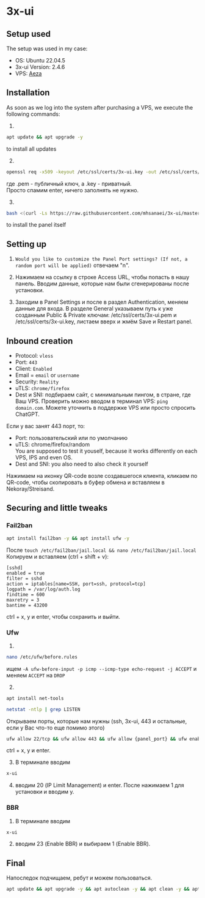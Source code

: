 # 3x-ui

## Setup used

The setup was used in my case:

- OS: Ubuntu 22.04.5
- 3x-ui Version: 2.4.6
- VPS: [Aeza](https://aeza.net/?ref=572663)

## Installation

As soon as we log into the system after purchasing a VPS, we execute the following commands:

1. 
```bash
apt update && apt upgrade -y
```
to install all updates

2. 
```bash 
openssl req -x509 -keyout /etc/ssl/certs/3x-ui.key -out /etc/ssl/certs/3x-ui.pem -newkey rsa:4096 -sha256 -days 3650 -nodes -new
```
где .pem - публичный ключ, а .key - приватный.  
Просто спамим enter, ничего заполнять не нужно.

3. 
```bash
bash <(curl -Ls https://raw.githubusercontent.com/mhsanaei/3x-ui/master/install.sh)
```
to install the panel itself

## Setting up

1. `Would you like to customize the Panel Port settings? (If not, a random port will be applied)`
отвечаем "n".

2. Нажимаем на ссылку в строке Access URL, чтобы попасть в нашу панель. Вводим данные, которые нам были сгенерированы после установки.

3. Заходим в Panel Settings и после в раздел Authentication, меняем данные для входа. В разделе General указываем путь к уже созданным Public & Private ключам: /etc/ssl/certs/3x-ui.pem и /etc/ssl/certs/3x-ui.key, листаем вверх и жмём Save и Restart panel.

## Inbound creation

- Protocol: `vless`
- Port: `443`
- Client: `Enabled`
- Email = `email` or `username`
- Security: `Reality`
- uTLS: `chrome/firefox`
- Dest и SNI: подбираем сайт, с минимальным пингом, в стране, где Ваш VPS. Проверить можно вводом в терминал VPS: `ping domain.com`. Можете уточнить в поддержке VPS или просто спросить ChatGPT.

Если у вас занят 443 порт, то:

- Port: пользовательский или по умолчанию
- uTLS: chrome/firefox/random  
  You are supposed to test it youself, because it works differently on each VPS, IPS and even OS. 
- Dest and SNI: you also need to also check it yourself

Нажимаем на иконку QR-code возле создавшегося клиента, кликаем по QR-code, чтобы скопировать в буфер обмена и вставляем в Nekoray/Streisand.

## Securing and little tweaks
### Fail2ban

```bash
apt install fail2ban -y && apt install ufw -y
```

После `touch /etc/fail2ban/jail.local && nano /etc/fail2ban/jail.local`
Копируем и вставляем (ctrl + shift + v):

```nginx
[sshd]
enabled = true
filter = sshd
action = iptables[name=SSH, port=ssh, protocol=tcp]
logpath = /var/log/auth.log
findtime = 600
maxretry = 3
bantime = 43200
```

ctrl + x, y и enter, чтобы сохранить и выйти.

### Ufw

1. 
```bash
nano /etc/ufw/before.rules
```
ищем `-A ufw-before-input -p icmp --icmp-type echo-request -j ACCEPT` и меняем `ACCEPT` на `DROP`

2. 
```bash
apt install net-tools
```
```bash
netstat -ntlp | grep LISTEN
```
Открываем порты, которые нам нужны (ssh, 3x-ui, 443 и остальные, если у Вас что-то еще помимо этого)
```bash
ufw allow 22/tcp && ufw allow 443 && ufw allow {panel_port} && ufw enable
```
ctrl + x, y и enter.

3. В терминале вводим 
```bash
x-ui
```

4. вводим 20 (IP Limit Management) и enter. После нажимаем 1 для установки и вводим y. 

### BBR

1. В терминале вводим 
```bash
x-ui
```

2. вводим 23 (Enable BBR) и выбираем 1 (Enable BBR).

## Final

Напоследок подчищаем, ребут и можем пользоваться.
```bash
apt update && apt upgrade -y && apt autoclean -y && apt clean -y && apt autoremove -y && reboot
```